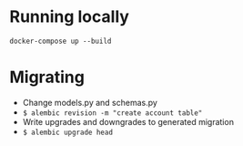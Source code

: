 # Running locally

```
docker-compose up --build
```

# Migrating

- Change models.py and schemas.py  
- `$ alembic revision -m "create account table"`
- Write upgrades and downgrades to generated migration
- `$ alembic upgrade head`